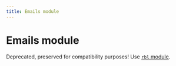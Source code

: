 ```yaml
---
title: Emails module
---
```



# Emails module

Deprecated, preserved for compatibility purposes! Use [`rbl` module](/doc/modules/rbl.html).
